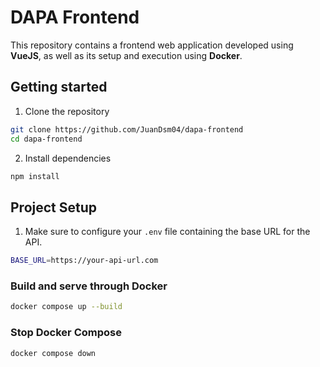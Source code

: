 # DAPA Frontend

This repository contains a frontend web application developed using **VueJS**, as well as its setup and execution using **Docker**.

## Getting started

1. Clone the repository 

```sh
git clone https://github.com/JuanDsm04/dapa-frontend
cd dapa-frontend
```

2. Install dependencies

```sh
npm install
```

## Project Setup

1. Make sure to configure your ```.env``` file containing the base URL for the API.
```sh
BASE_URL=https://your-api-url.com
```

### Build and serve through Docker

```sh
docker compose up --build
```

### Stop Docker Compose

```sh
docker compose down
```
